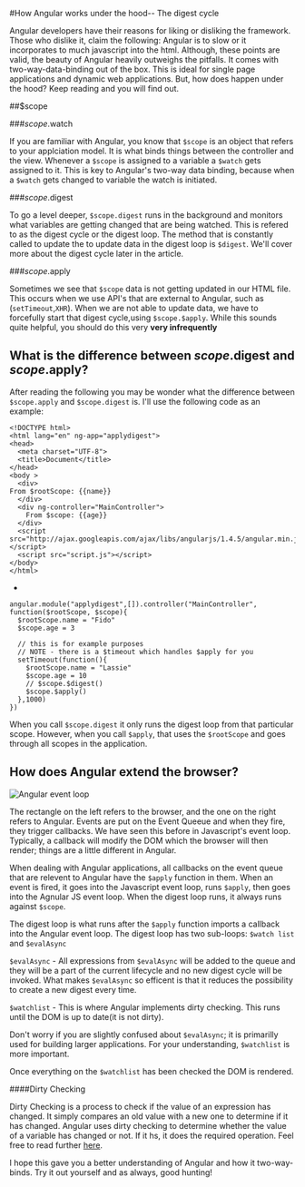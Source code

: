 #How Angular works under the hood-- The digest cycle


Angular developers have their reasons for liking or disliking the framework. Those who dislike it, claim the following: Angular is to slow or it incorporates to much javascript into the html. Although, these points are valid, the beauty of Angular heavily outweighs the pitfalls. It comes with two-way-data-binding out of the box. This is ideal for single page applications and dynamic web applications. But, how does happen under the hood? Keep reading and you will find out.

##$scope

###$scope.$watch

If you are familiar with Angular, you know that `$scope` is an object that refers to your applciation model. It is what binds things between the controller and the view. Whenever a `$scope` is assigned to a variable a `$watch` gets assigned to it. This is key to Angular's two-way data binding, because when a `$watch` gets changed to variable the watch is initiated. 

###$scope.$digest

To go a level deeper, `$scope.digest` runs in the background and monitors what variables are getting changed that are being watched. This is refered to as the digest cycle or the digest loop. The method that is constantly called to update the to update data in the digest loop is `$digest`. We'll cover more about the digest cycle later in the article.

###$scope.$apply

Sometimes we see that `$scope` data is not getting updated in our HTML file. This occurs when we use API's that are external to Angular, such as (`setTimeout`,`XHR`). When we are not able to update data, we have to forcefully start that digest cycle,using `$scope.$apply`. While this sounds quite helpful, you should do this very **very infrequently**

## What is the difference between $scope.$digest and $scope.$apply?

After reading the following you may be wonder what the difference between `$scope.apply` and `$scope.digest` is. I'll use the following code as an example:

	<!DOCTYPE html>
	<html lang="en" ng-app="applydigest">
	<head>
	  <meta charset="UTF-8">
	  <title>Document</title>
	</head>
	<body >
	  <div>
    From $rootScope: {{name}}
	  </div>
	  <div ng-controller="MainController">
    	From $scope: {{age}}
	  </div>
	  <script src="http://ajax.googleapis.com/ajax/libs/angularjs/1.4.5/angular.min.js"></script>
	  <script src="script.js"></script>
	</body>
	</html>
-
	
	angular.module("applydigest",[]).controller("MainController", function($rootScope, $scope){
	  $rootScope.name = "Fido"
	  $scope.age = 3

	  // this is for example purposes
	  // NOTE - there is a $timeout which handles $apply for you
	  setTimeout(function(){
	    $rootScope.name = "Lassie"
	    $scope.age = 10
	    // $scope.$digest()
	    $scope.$apply()
	  },1000)
	})

When you call `$scope.digest` it only runs the digest loop from that  particular scope. However, when you call `$apply`, that uses the `$rootScope` and goes through all scopes in the application.


## How does Angular extend the browser?

![Angular event loop](https://docs.angularjs.org/img/guide/concepts-runtime.png)

The rectangle on the left refers to the browser, and the one on the right refers to Angular. Events are put on the Event Queeue and when they fire, they trigger callbacks. We have seen this before in Javascript's event loop. Typically, a callback will modify the DOM which the browser will then render; things are a little different in Angular.

When dealing with Angular  applications, all callbacks on the event queue that are relevent to Angular have the `$apply` function in them. When an event is fired, it goes into the Javascript event loop, runs `$apply`, then goes into the Agnular JS event loop. When the digest loop runs, it always runs against `$scope`.

The digest loop is what runs after the `$apply` function imports a callback into the Angular event loop. The digest loop has two sub-loops: `$watch list` and `$evalAsync`

`$evalAsync` - All expressions from `$evalAsync` will be added to the queue and they will be a part of the current lifecycle and no new digest cycle will be invoked. What makes `$evalAsync` so efficent is that it reduces the possibility to create a new digest every time. 

`$watchlist` - This is where Angular implements dirty checking. This runs until the DOM is up to date(it is not dirty).

Don't worry if you are slightly confused about `$evalAsync`; it is primarilly used for building larger applications. For your understanding, `$watchlist` is more important. 

Once everything on the `$watchlist` has been checked the DOM is rendered.

####Dirty Checking

Dirty Checking is a process to check if the value of an expression has changed. It simply compares an old value with a new one to determine if it has changed. Angular uses dirty checking to determine whether the value of a variable has changed or not. If it hs, it does the required operation. Feel free to read further [here](http://stackoverflow.com/questions/24698620/dirty-checking-on-angular).

I hope this gave you a better understanding of Angular and how it two-way-binds. Try it out yourself and as always, good hunting!